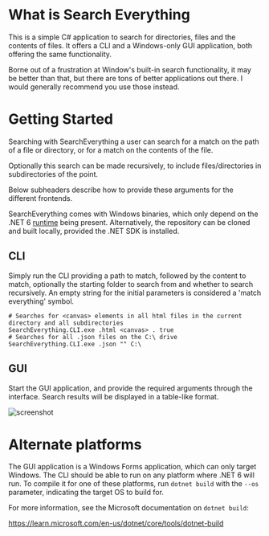# What is Search Everything
This is a simple C# application to search for directories, files and the contents of files. It offers a CLI and a Windows-only GUI application, both offering the same functionality.

Borne out of a frustration at Window's built-in search functionality, it may be better than that, but there are tons of better applications out there. I would generally recommend you use those instead.

# Getting Started
Searching with SearchEverything a user can search for a match on the path of a file or directory, or for a match on the contents of the file. 

Optionally this search can be made recursively, to include files/directories in subdirectories of the point.

Below subheaders describe how to provide these arguments for the different frontends.


SearchEverything comes with Windows binaries, which only depend on the .NET 6 [runtime](https://dotnet.microsoft.com/en-us/download/dotnet/6.0) being present. Alternatively, the repository can be cloned and built locally, provided the .NET SDK is installed.

## CLI
Simply run the CLI providing a path to match, followed by the content to match, optionally the starting folder to search from and whether to search recursively. An empty string for the initial parameters is considered a 'match everything' symbol.
```
# Searches for <canvas> elements in all html files in the current directory and all subdirectories
SearchEverything.CLI.exe .html <canvas> . true
# Searches for all .json files on the C:\ drive
SearchEverything.CLI.exe .json "" C:\
```

## GUI
Start the GUI application, and provide the required arguments through the interface. Search results will be displayed in a table-like format.

![screenshot](https://github.com/NinovanderMark/SearchEverything/assets/6692167/e2e6da78-5ff9-4439-8590-062cd2e524b7)

# Alternate platforms
The GUI application is a Windows Forms application, which can only target Windows. The CLI should be able to run on any platform where .NET 6 will run. To compile it for one of these platforms, run `dotnet build` with the `--os` parameter, indicating the target OS to build for.

For more information, see the Microsoft documentation on `dotnet build`:

https://learn.microsoft.com/en-us/dotnet/core/tools/dotnet-build
